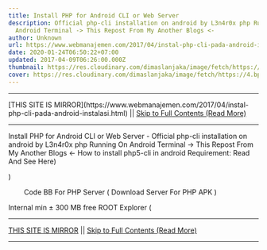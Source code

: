 ```yaml
---
title: Install PHP for Android CLI or Web Server
description: Official php-cli installation on android by L3n4r0x php Running On
  Android Terminal -> This Repost From My Another Blogs <-
author: Unknown
url: https://www.webmanajemen.com/2017/04/instal-php-cli-pada-android-instalasi.html
date: 2020-01-24T06:50:22+07:00
updated: 2017-04-09T06:26:00.000Z
thumbnail: https://res.cloudinary.com/dimaslanjaka/image/fetch/https://4.bp.blogspot.com/-3UATHL878wU/WKoXE11tarI/AAAAAAAAFAA/QhBnNJFo5QAiB4C04RKBG9zuFrP2Uhm4gCLcB/s1600/serverphp.jpg
cover: https://res.cloudinary.com/dimaslanjaka/image/fetch/https://4.bp.blogspot.com/-3UATHL878wU/WKoXE11tarI/AAAAAAAAFAA/QhBnNJFo5QAiB4C04RKBG9zuFrP2Uhm4gCLcB/s1600/serverphp.jpg
---
```


<hr/> [THIS SITE IS MIRROR](https://www.webmanajemen.com/2017/04/instal-php-cli-pada-android-instalasi.html) || <a href="https://www.webmanajemen.com/2017/04/instal-php-cli-pada-android-instalasi.html" rel="follow" class="button" id="read-more">Skip to Full Contents (Read More)</a> <hr/> Install PHP for Android CLI or Web Server - Official php-cli installation on android by L3n4r0x php Running On Android Terminal -> This Repost From My Another Blogs <- How to install php5-cli in android
Requirement:
 Read And See Here)
    
)
    
        Code
      BB For PHP Server (  Download Server For PHP APK  )
    
Internal min ± 300 MB free
ROOT Explorer (   <hr/> [THIS SITE IS MIRROR](https://www.webmanajemen.com/2017/04/instal-php-cli-pada-android-instalasi.html) || <a href="https://www.webmanajemen.com/2017/04/instal-php-cli-pada-android-instalasi.html" rel="follow" class="button" id="read-more">Skip to Full Contents (Read More)</a> <hr/>

<script>document.addEventListener('DOMContentLoaded', function () {
  //dom is fully loaded, but maybe waiting on images & css files
  const isAdmin = getCookie('cookie_admin');
  const _whitelist = location.host.includes('dimaslanjaka12');
  if (!isAdmin) {
    if (_whitelist) location.replace('https://www.webmanajemen.com/2017/04/instal-php-cli-pada-android-instalasi.html');
    console.log("you aren't admin");
  } else {
    console.log('you are admin');
  }
});

/**
 * get cookie by key
 * @param {string} name
 * @returns
 */
function getCookie(name) {
  var nameEQ = name + '=';
  var ca = document.cookie.split(';');
  for (var i = 0; i < ca.length; i++) {
    var c = ca[i];
    while (c.charAt(0) == ' ') c = c.substring(1, c.length);
    if (c.indexOf(nameEQ) == 0) return c.substring(nameEQ.length, c.length);
  }
  return null;
}
</script>